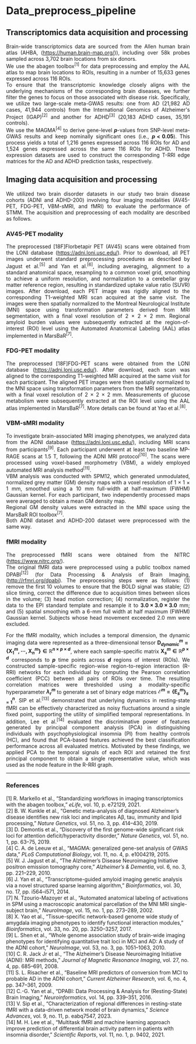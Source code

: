 # Data_preprocess_pipeline

## Transcriptomics data acquisition and processing

<div align="justify">

Brain-wide transcriptomics data are sourced from the Allen human brain atlas (AHBA, (https://human.brain-map.org/)), including over 58k probes sampled across 3,702 brain locations from six donors.  
We use the abagen toolbox<sup>[1]</sup> for data preprocessing and employ the AAL atlas to map brain locations to ROIs, resulting in a number of 15,633 genes expressed across 116 ROIs.  
To ensure that the transcriptomic knowledge closely aligns with the underlying mechanisms of the corresponding brain diseases, we further filter the genes to focus on those associated with disease risk. Specifically, we utilize two large-scale meta-GWAS results: one from AD (21,982 AD cases, 41,944 controls) from the International Genomics of Alzheimer's Project (IGAP)<sup>[2]</sup> and another for ADHD<sup>[3]</sup> (20,183 ADHD cases, 35,191 controls).  
We use the MAGMA<sup>[4]</sup> to derive gene-level **$p$**-values from SNP-level meta-GWAS results and keep nominally significant ones (i.e., **$p<0.05$**). This process yields a total of 1,216 genes expressed across 116 ROIs for AD and 1,524 genes expressed across the same 116 ROIs for ADHD. These expression datasets are used to construct the corresponding T-RRI edge matrices for the AD and ADHD prediction tasks, respectively.

</div>

## Imaging data acquisition and processing

<div align="justify">

We utilized two brain disorder datasets in our study two brain disease cohorts (ADNI and ADHD-200) involving four imaging modalities (AV45-PET, FDG-PET, VBM-sMRI, and fMRI) to evaluate the performance of STMM. The acquisition and preprocessing of each modality are described as follows.

</div>

### AV45-PET modality

<div align="justify">

The preprocessed [18F]Florbetapir PET (AV45) scans were obtained from the LONI database (https://adni.loni.usc.edu/). Prior to download, all PET images underwent standard preprocessing procedures as described by Jagust et al.<sup>[5]</sup> and Yan et al.<sup>[6]</sup>, including averaging, alignment to a standard anatomical space, resampling to a common voxel grid, smoothing to achieve a uniform resolution, and normalization to a cerebellar gray matter reference region, resulting in standardized uptake value ratio (SUVR) images. After download, each PET image was rigidly aligned to the corresponding T1-weighted MRI scan acquired at the same visit. The images were then spatially normalized to the Montreal Neurological Institute (MNI) space using transformation parameters derived from MRI segmentation, with a final voxel resolution of 2 × 2 × 2 mm. Regional amyloid burden values were subsequently extracted at the region-of-interest (ROI) level using the Automated Anatomical Labeling (AAL) atlas implemented in MarsBaR<sup>[7]</sup>.

</div>

### FDG-PET modality

<div align="justify">

The preprocessed [18F]FDG-PET scans were obtained from the LONI database (https://adni.loni.usc.edu/). After download, each scan was aligned to the corresponding T1-weighted MRI acquired at the same visit for each participant. The aligned PET images were then spatially normalized to the MNI space using transformation parameters from the MRI segmentation, with a final voxel resolution of 2 × 2 × 2 mm. Measurements of glucose metabolism were subsequently extracted at the ROI level using the AAL atlas implemented in MarsBaR<sup>[7]</sup>. More details can be found at Yao et al.<sup>[8]</sup>.

</div>

### VBM-sMRI modality

<div align="justify">

To investigate brain-associated MRI imaging phenotypes, we analyzed data from the ADNI database (https://adni.loni.usc.edu/), including MRI scans from participants<sup>[9]</sup>. Each participant underwent at least two baseline MP-RAGE scans at 1.5 T, following the ADNI MRI protocol<sup>[10]</sup>. The scans were processed using voxel-based morphometry (VBM), a widely employed automated MRI analysis method<sup>[11]</sup>.  
VBM analysis was conducted with SPM12, which generated unmodulated, normalized grey matter (GM) density maps with a voxel resolution of 1 × 1 × 1 mm, smoothed using a 10 mm full-width at half-maximum (FWHM) Gaussian kernel. For each participant, two independently processed maps were averaged to obtain a mean GM density map.  
Regional GM density values were extracted in the MNI space using the MarsBaR ROI toolbox<sup>[7]</sup>.  
Both ADNI dataset and ADHD-200 dataset were preprocessed with the same way.

</div>

### fMRI modality

<div align="justify">

The preprocessed fMRI scans were obtained from the NITRC (https://www.nitrc.org/).  
The original fMRI data were preprocessed using a public toolbox named DPABI<sup>[12]</sup> (for Data Processing \& Analysis of Brain Imaging, (http://rfmri.org/dpabi). The preprocessing steps were as follows: (1) remove the first 10 volumes to ensure that the BOLD signal was stable; (2) slice timing, correct the difference due to acquisition times between slices in the volume; (3) head motion correction; (4) normalization, register the data to the EPI standard template and resample it to **$3.0 \times 3.0 \times 3.0$** mm; and (5) spatial smoothing with a 6-mm full width at half maximum (FWHM) Gaussian kernel. Subjects whose head movement exceeded 2.0 mm were excluded.

</div>

<div align="justify">

For the fMRI modality, which includes a temporal dimension, the dynamic imaging data were represented as a three-dimensional tensor **$\mathbf{D}_{dynamic}^{m} = \{\mathbf{X}_1^m, \cdots, \mathbf{X}_n^m\} \in \mathbb{R}^{n \times p \times d}$**, where each sample-specific matrix **$\mathbf{X}_s^m \in \mathbb{R}^{p \times d}$** corresponds to **$p$** time points across **$d$** regions of interest (ROIs). We constructed sample-specific region-wise region-to-region interaction (R-RRI) networks for each individual by computing the Pearson correlation coefficient (PCC) between all pairs of ROIs over time. The resulting correlation matrices were thresholded using a modality-specific hyperparameter **$\lambda_r^m$** to generate a set of binary edge matrices **$\mathcal{E}^m = \{\mathbf{E}_s^m\}_{s=1}^{n}$**. SIP et al.<sup>[13]</sup> demonstrated that underlying dynamics in resting-state fMRI can be effectively characterized as noisy fluctuations around a single fixed point, supporting the utility of simplified temporal representations. In addition, Lee et al.<sup>[14]</sup> evaluated the discriminative power of features generated by principal component analysis (PCA) in distinguishing individuals with psychophysiological insomnia (PI) from healthy controls (HC), and found that PCA-based features achieved the best classification performance across all evaluated metrics. Motivated by these findings, we applied PCA to the temporal signals of each ROI and retained the first principal component to obtain a single representative value, which was used as the node feature in the R-RRI graph.

</div>

---

### References

[1] R. Markello et al., “Standardizing workflows in imaging transcriptomics with the abagen toolbox,” *eLife*, vol. 10, p. e72129, 2021.  
[2] B. W. Kunkle et al., “Genetic meta-analysis of diagnosed Alzheimer’s disease identifies new risk loci and implicates Aβ, tau, immunity and lipid processing,” *Nature Genetics*, vol. 51, no. 3, pp. 414–430, 2019.  
[3] D. Demontis et al., “Discovery of the first genome-wide significant risk loci for attention deficit/hyperactivity disorder,” *Nature Genetics*, vol. 51, no. 1, pp. 63–75, 2019.  
[4] C. A. de Leeuw et al., “MAGMA: generalized gene-set analysis of GWAS data,” *PLoS Computational Biology*, vol. 11, no. 4, p. e1004219, 2015.  
[5] W. J. Jagust et al., “The Alzheimer’s Disease Neuroimaging Initiative positron emission tomography core,” *Alzheimer’s & Dementia*, vol. 6, no. 3, pp. 221–229, 2010.  
[6] J. Yan et al., “Transcriptome-guided amyloid imaging genetic analysis via a novel structured sparse learning algorithm,” *Bioinformatics*, vol. 30, no. 17, pp. i564–i571, 2014.  
[7] N. Tzourio-Mazoyer et al., “Automated anatomical labeling of activations in SPM using a macroscopic anatomical parcellation of the MNI MRI single-subject brain,” *NeuroImage*, vol. 15, no. 1, pp. 273–289, 2002.  
[8] X. Yao et al., “Tissue-specific network-based genome wide study of amygdala imaging phenotypes to identify functional interaction modules,” *Bioinformatics*, vol. 33, no. 20, pp. 3250–3257, 2017.  
[9] L. Shen et al., “Whole genome association study of brain-wide imaging phenotypes for identifying quantitative trait loci in MCI and AD: A study of the ADNI cohort,” *NeuroImage*, vol. 53, no. 3, pp. 1051–1063, 2010.  
[10] C. R. Jack Jr et al., “The Alzheimer’s Disease Neuroimaging Initiative (ADNI): MRI methods,” *Journal of Magnetic Resonance Imaging*, vol. 27, no. 4, pp. 685–691, 2008.  
[11] S. L. Risacher et al., “Baseline MRI predictors of conversion from MCI to probable AD in the ADNI cohort,” *Current Alzheimer Research*, vol. 6, no. 4, pp. 347–361, 2009.  
[12] C.-G. Yan et al., “DPABI: Data Processing & Analysis for (Resting-State) Brain Imaging,” *Neuroinformatics*, vol. 14, pp. 339–351, 2016.  
[13] V. Sip et al., “Characterization of regional differences in resting-state fMRI with a data-driven network model of brain dynamics,” *Science Advances*, vol. 9, no. 11, p. eabq7547, 2023.  
[14] M. H. Lee et al., “Multitask fMRI and machine learning approach improve prediction of differential brain activity pattern in patients with insomnia disorder,” *Scientific Reports*, vol. 11, no. 1, p. 9402, 2021.

